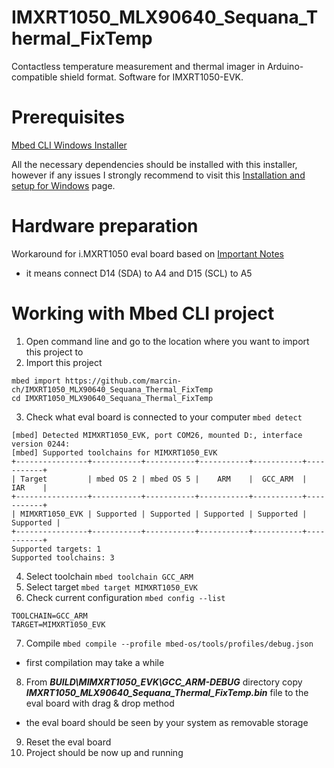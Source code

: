 # IMXRT1050_MLX90640_Sequana_Thermal_FixTemp
Contactless temperature measurement and thermal imager in Arduino-compatible shield format. Software for IMXRT1050-EVK.

# Prerequisites
[Mbed CLI Windows Installer](https://github.com/ARMmbed/mbed-cli-windows-installer/releases/latest)

All the necessary dependencies should be installed with this installer, however if any issues I strongly recommend to visit this [Installation and setup for Windows](https://os.mbed.com/docs/mbed-os/latest/tools/windows.html) page.

# Hardware preparation
Workaround for i.MXRT1050 eval board based on [Important Notes](https://os.mbed.com/platforms/MIMXRT1050-EVK/)
* it means connect D14 (SDA) to A4 and D15 (SCL) to A5

# Working with Mbed CLI project
1. Open command line and go to the location where you want to import this project to 
2. Import this project
```
mbed import https://github.com/marcin-ch/IMXRT1050_MLX90640_Sequana_Thermal_FixTemp
cd IMXRT1050_MLX90640_Sequana_Thermal_FixTemp
```
3. Check what eval board is connected to your computer `mbed detect`
```
[mbed] Detected MIMXRT1050_EVK, port COM26, mounted D:, interface version 0244:
[mbed] Supported toolchains for MIMXRT1050_EVK
+----------------+-----------+-----------+-----------+-----------+-----------+
| Target         | mbed OS 2 | mbed OS 5 |    ARM    |  GCC_ARM  |    IAR    |
+----------------+-----------+-----------+-----------+-----------+-----------+
| MIMXRT1050_EVK | Supported | Supported | Supported | Supported | Supported |
+----------------+-----------+-----------+-----------+-----------+-----------+
Supported targets: 1
Supported toolchains: 3
```
4. Select toolchain `mbed toolchain GCC_ARM`
5. Select target `mbed target MIMXRT1050_EVK`
6. Check current configuration `mbed config --list`
```
TOOLCHAIN=GCC_ARM
TARGET=MIMXRT1050_EVK
```
7. Compile `mbed compile --profile mbed-os/tools/profiles/debug.json`
* first compilation may take a while
8. From ***BUILD\MIMXRT1050_EVK\GCC_ARM-DEBUG*** directory copy ***IMXRT1050_MLX90640_Sequana_Thermal_FixTemp.bin*** file to the eval board with drag & drop method
* the eval board should be seen by your system as removable storage
9. Reset the eval board
10. Project should be now up and running